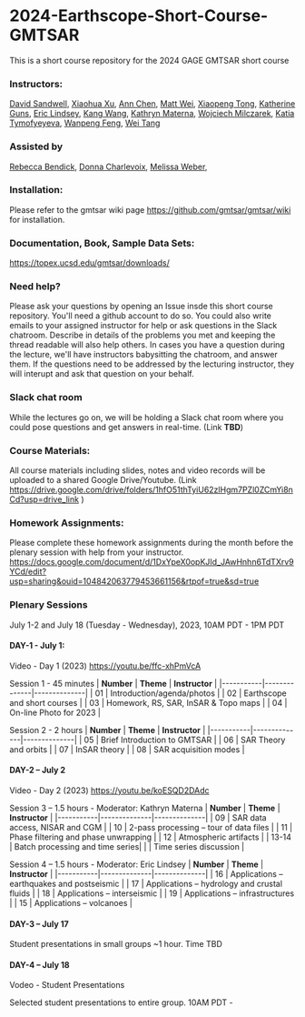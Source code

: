 # 2024-Earthscope-Short-Course-GMTSAR
This is a short course repository for the 2024 GAGE GMTSAR short course

### Instructors:
[David Sandwell](https://topex.ucsd.edu/sandwell/),
[Xiaohua Xu](https://ig.utexas.edu/staff/xiaohua-eric-xu/),
[Ann Chen](https://www.ae.utexas.edu/people/faculty/faculty-directory/chen),
[Matt Wei](https://weilaburi.wixsite.com/home),
[Xiaopeng Tong](https://scholar.google.com/citations?hl=en&user=pFj50-sAAAAJ),
[Katherine Guns](https://igpp.ucsd.edu/person/kguns),
[Eric Lindsey](https://www.planetmechanic.net/about-me),
[Kang Wang](http://seismo.berkeley.edu/~kwang/),
[Kathryn Materna](https://sites.google.com/view/kathrynmaterna/home),
[Wojciech Milczarek](https://wggg.pwr.edu.pl/en/employees/wojciech-milczarek),
[Katia Tymofyeyeva](https://igppweb.ucsd.edu/~etymofyeyeva/),
[Wanpeng Feng](https://www.researchgate.net/profile/Wanpeng-Feng),
[Wei Tang](https://dcxy.cumtb.edu.cn/info/1011/3827.htm)

### Assisted by
[Rebecca Bendick](https://www.earthscope.org/news/selection-ceo-bendick),
[Donna Charlevoix](https://www.earthscope.org/staff/donna-charlevoix),
[Melissa Weber](https://www.earthscope.org/staff/melissa-weber),


### Installation:
Please refer to the gmtsar wiki page https://github.com/gmtsar/gmtsar/wiki for installation.

### Documentation, Book, Sample Data Sets:
https://topex.ucsd.edu/gmtsar/downloads/

### Need help?
Please ask your questions by opening an Issue insde this short course repository. You'll need a github account to do so. You could also write emails to your assigned instructor for help or ask questions in the Slack chatroom. Describe in details of the problems you met and keeping the thread readable will also help others. In cases you have a question during the lecture, we'll have instructors babysitting the chatroom, and answer them. If the questions need to be addressed by the lecturing instructor, they will interupt and ask that question on your behalf.  

### Slack chat room
While the lectures go on, we will be holding a Slack chat room where you could pose questions and get answers in real-time. (Link **TBD**)

### Course Materials:
All course materials including slides, notes and video records will be uploaded to a shared Google Drive/Youtube. (Link https://drive.google.com/drive/folders/1hfO51thTyiU62zlHgm7PZl0ZCmYi8nCd?usp=drive_link )

### Homework Assignments:
Please complete these homework assignments during the month before the plenary session with help from your instructor. https://docs.google.com/document/d/1DxYpeX0opKJId_JAwHnhn6TdTXrv9YCd/edit?usp=sharing&ouid=104842063779453661156&rtpof=true&sd=true 

### Plenary Sessions
July 1-2 and July 18 (Tuesday - Wednesday), 2023, 10AM PDT - 1PM PDT 
#### DAY-1 -  July 1:
Video - Day 1 (2023) https://youtu.be/ffc-xhPmVcA 

Session 1 - 45 minutes
| **Number** | **Theme** | **Instructor** |
|-----------|--------------|--------------|
| 01    | Introduction/agenda/photos |
| 02    | Earthscope and short courses |
| 03    | Homework, RS, SAR, InSAR & Topo maps |
| 04    | On-line Photo for 2023 |


Session 2 - 2 hours
| **Number** | **Theme** | **Instructor** |
|-----------|--------------|--------------|
| 05    | Brief Introduction to GMTSAR |
| 06    | SAR Theory and orbits |
| 07    | InSAR theory |
| 08    | SAR acquisition modes |


#### DAY-2 – July 2
Video - Day 2 (2023) https://youtu.be/koESQD2DAdc

Session 3 – 1.5 hours - Moderator: Kathryn Materna
| **Number** | **Theme** | **Instructor** |
|-----------|--------------|--------------|
| 09    | SAR data access, NISAR and CGM | 
| 10    | 2-pass processing – tour of data files | 
| 11    | Phase filtering and phase unwrapping |
| 12    | Atmospheric artifacts |
| 13-14 | Batch processing and time series| 
| | Time series discussion | 

Session 4 – 1.5 hours - Moderator: Eric Lindsey
| **Number** | **Theme** | **Instructor** |
|-----------|--------------|--------------|
| 16    | Applications – earthquakes and postseismic | 
| 17    | Applications – hydrology and crustal fluids | 
| 18    | Applications – interseismic | 
| 19    | Applications – infrastructures | 
| 15    | Applications – volcanoes | 

#### DAY-3 – July 17
Student presentations in small groups ~1 hour. Time TBD

#### DAY-4 – July 18
Vodeo - Student Presentations

Selected student presentations to entire group. 10AM PDT - 




